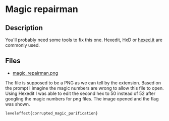 # Magic repairman

## Description

You'll probably need some tools to fix this one. Hexedit, HxD or [hexed.it](https://hexed.it/) are commonly used.

## Files

* [magic_repairman.png](files/magic_repairman.png)



The file is supposed to be a PNG as we can tell by the extension. Based on the prompt I imagine the magic numbers are wrong to allow this file to open. Using Hexedit I was able to edit the second hex to 50 instead of 52 after googling the magic numbers for png files. The image opened and the flag was shown.



```
leveleffect{corrupted_magic_purification}
```


